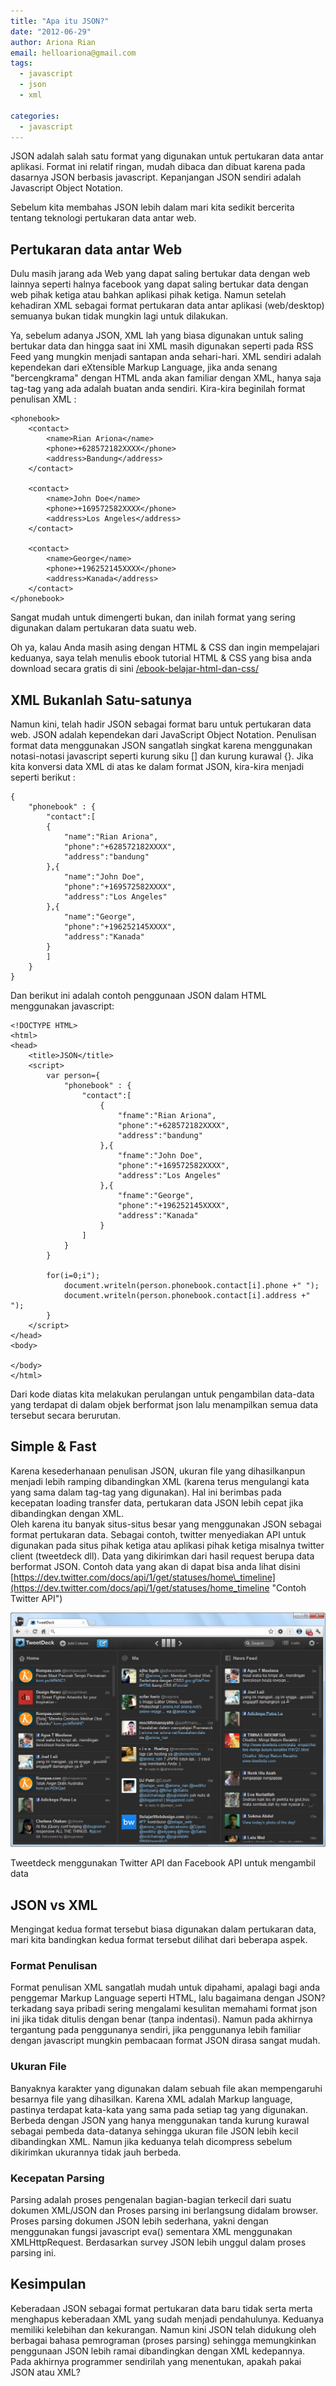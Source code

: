 ```yaml
---
title: "Apa itu JSON?"
date: "2012-06-29"
author: Ariona Rian
email: helloariona@gmail.com
tags: 
  - javascript
  - json
  - xml

categories: 
  - javascript
---
```


JSON adalah salah satu format yang digunakan untuk pertukaran data antar aplikasi. Format ini relatif ringan, mudah dibaca dan dibuat karena pada dasarnya JSON berbasis javascript. Kepanjangan JSON sendiri adalah Javascript Object Notation.

Sebelum kita membahas JSON lebih dalam mari kita sedikit bercerita tentang teknologi pertukaran data antar web.

## Pertukaran data antar Web

Dulu masih jarang ada Web yang dapat saling bertukar data dengan web lainnya seperti halnya facebook yang dapat saling bertukar data dengan web pihak ketiga atau bahkan aplikasi pihak ketiga. Namun setelah kehadiran XML sebagai format pertukaran data antar aplikasi (web/desktop) semuanya bukan tidak mungkin lagi untuk dilakukan.

Ya, sebelum adanya JSON, XML lah yang biasa digunakan untuk saling bertukar data dan hingga saat ini XML masih digunakan seperti pada RSS Feed yang mungkin menjadi santapan anda sehari-hari. XML sendiri adalah kependekan dari eXtensible Markup Language, jika anda senang "bercengkrama" dengan HTML anda akan familiar dengan XML, hanya saja tag-tag yang ada adalah buatan anda sendiri. Kira-kira beginilah format penulisan XML :

```
<phonebook>
    <contact>
        <name>Rian Ariona</name>
        <phone>+628572182XXXX</phone>
        <address>Bandung</address>
    </contact>

    <contact>
        <name>John Doe</name>
        <phone>+169572582XXXX</phone>
        <address>Los Angeles</address>
    </contact>

    <contact>
        <name>George</name>
        <phone>+196252145XXXX</phone>
        <address>Kanada</address>
    </contact>
</phonebook>
```

Sangat mudah untuk dimengerti bukan, dan inilah format yang sering digunakan dalam pertukaran data suatu web.

Oh ya, kalau Anda masih asing dengan HTML & CSS dan ingin mempelajari keduanya, saya telah menulis ebook tutorial HTML & CSS yang bisa anda download secara gratis di sini [/ebook-belajar-html-dan-css/](/ebook-belajar-html-dan-css/)

## XML Bukanlah Satu-satunya

Namun kini, telah hadir JSON sebagai format baru untuk pertukaran data web. JSON adalah kependekan dari JavaScript Object Notation. Penulisan format data menggunakan JSON sangatlah singkat karena menggunakan notasi-notasi javascript seperti kurung siku \[\] dan kurung kurawal {}. Jika kita konversi data XML di atas ke dalam format JSON, kira-kira menjadi seperti berikut :

```
{
    "phonebook" : {
        "contact":[
        {
            "name":"Rian Ariona",
            "phone":"+628572182XXXX",
            "address":"bandung"
        },{
            "name":"John Doe",
            "phone":"+169572582XXXX",
            "address":"Los Angeles"
        },{
            "name":"George",
            "phone":"+196252145XXXX",
            "address":"Kanada"
        }
        ]
    }
}
```

Dan berikut ini adalah contoh penggunaan JSON dalam HTML menggunakan javascript:

```
<!DOCTYPE HTML>
<html>
<head>
    <title>JSON</title>
    <script>
        var person={
            "phonebook" : {
                "contact":[
	                {
	                    "fname":"Rian Ariona",
	                    "phone":"+628572182XXXX",
	                    "address":"bandung"
	                },{
	                    "fname":"John Doe",
	                    "phone":"+169572582XXXX",
	                    "address":"Los Angeles"
	                },{
	                    "fname":"George",
	                    "phone":"+196252145XXXX",
	                    "address":"Kanada"
	                }
                ]
            }
        }

        for(i=0;i");
            document.writeln(person.phonebook.contact[i].phone +" ");
            document.writeln(person.phonebook.contact[i].address +" ");
        }
    </script>
</head>
<body>
    
</body>
</html>
```

Dari kode diatas kita melakukan perulangan untuk pengambilan data-data yang terdapat di dalam objek berformat json lalu menampilkan semua data tersebut secara berurutan.

## Simple & Fast

Karena kesederhanaan penulisan JSON, ukuran file yang dihasilkanpun menjadi lebih ramping dibandingkan XML (karena terus mengulangi kata yang sama dalam tag-tag yang digunakan). Hal ini berimbas pada kecepatan loading transfer data, pertukaran data JSON lebih cepat jika dibandingkan dengan XML.  
Oleh karena itu banyak situs-situs besar yang menggunakan JSON sebagai format pertukaran data. Sebagai contoh, twitter menyediakan API untuk digunakan pada situs pihak ketiga atau aplikasi pihak ketiga misalnya twitter client (tweetdeck dll). Data yang dikirimkan dari hasil request berupa data berformat JSON. Contoh data yang akan di dapat bisa anda lihat disini [https://dev.twitter.com/docs/api/1/get/statuses/home\_timeline](https://dev.twitter.com/docs/api/1/get/statuses/home_timeline "Contoh Twitter API")

![JSON adalah format data yang digunakan oleh Tweetdeck untuk mengambil data dari twitter](./images/tweetdeck.jpg)

Tweetdeck menggunakan Twitter API dan Facebook API untuk mengambil data

## JSON vs XML

Mengingat kedua format tersebut biasa digunakan dalam pertukaran data, mari kita bandingkan kedua format tersebut dilihat dari beberapa aspek.

### Format Penulisan

Format penulisan XML sangatlah mudah untuk dipahami, apalagi bagi anda penggemar Markup Language seperti HTML, lalu bagaimana dengan JSON? terkadang saya pribadi sering mengalami kesulitan memahami format json ini jika tidak ditulis dengan benar (tanpa indentasi). Namun pada akhirnya tergantung pada penggunanya sendiri, jika penggunanya lebih familiar dengan javascript mungkin pembacaan format JSON dirasa sangat mudah.

### Ukuran File

Banyaknya karakter yang digunakan dalam sebuah file akan mempengaruhi besarnya file yang dihasilkan. Karena XML adalah Markup language, pastinya terdapat kata-kata yang sama pada setiap tag yang digunakan. Berbeda dengan JSON yang hanya menggunakan tanda kurung kurawal sebagai pembeda data-datanya sehingga ukuran file JSON lebih kecil dibandingkan XML. Namun jika keduanya telah dicompress sebelum dikirimkan ukurannya tidak jauh berbeda.

### Kecepatan Parsing

Parsing adalah proses pengenalan bagian-bagian terkecil dari suatu dokumen XML/JSON dan Proses parsing ini berlangsung didalam browser. Proses parsing dokumen JSON lebih sederhana, yakni dengan menggunakan fungsi javascript eva() sementara XML menggunakan XMLHttpRequest. Berdasarkan survey JSON lebih unggul dalam proses parsing ini.

## Kesimpulan

Keberadaan JSON sebagai format pertukaran data baru tidak serta merta menghapus keberadaan XML yang sudah menjadi pendahulunya. Keduanya memiliki kelebihan dan kekurangan. Namun kini JSON telah didukung oleh berbagai bahasa pemrograman (proses parsing) sehingga memungkinkan penggunaan JSON lebih ramai dibandingkan dengan XML kedepannya. Pada akhirnya programmer sendirilah yang menentukan, apakah pakai JSON atau XML?
